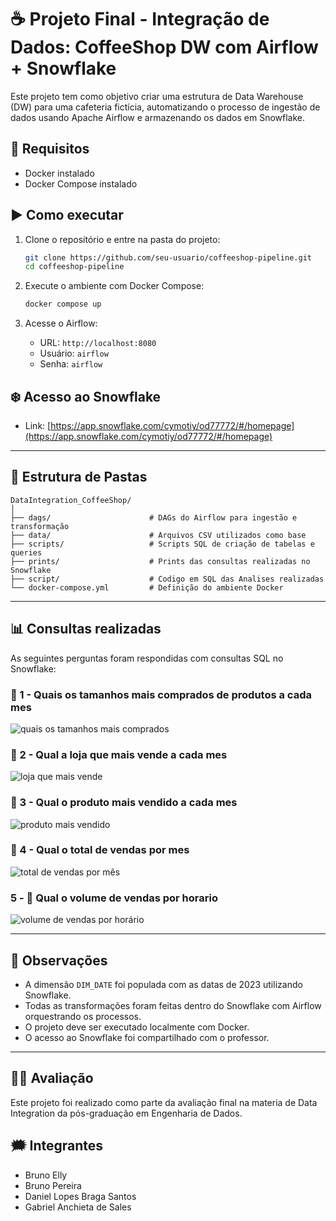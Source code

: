 
# ☕ Projeto Final - Integração de Dados: CoffeeShop DW com Airflow + Snowflake

Este projeto tem como objetivo criar uma estrutura de Data Warehouse (DW) para uma cafeteria fictícia, automatizando o processo de ingestão de dados usando Apache Airflow e armazenando os dados em Snowflake.

## 🔧 Requisitos

- Docker instalado
- Docker Compose instalado

## ▶️ Como executar

1. Clone o repositório e entre na pasta do projeto:
   ```bash
   git clone https://github.com/seu-usuario/coffeeshop-pipeline.git
   cd coffeeshop-pipeline
   ```

2. Execute o ambiente com Docker Compose:
   ```bash
   docker compose up
   ```

3. Acesse o Airflow:
   - URL: `http://localhost:8080`
   - Usuário: `airflow`
   - Senha: `airflow`

## ❄️ Acesso ao Snowflake

- Link: [https://app.snowflake.com/cymotiy/od77772/#/homepage](https://app.snowflake.com/cymotiy/od77772/#/homepage)

---

## 📁 Estrutura de Pastas

```
DataIntegration_CoffeeShop/
│
├── dags/                      # DAGs do Airflow para ingestão e transformação
├── data/                      # Arquivos CSV utilizados como base
├── scripts/                   # Scripts SQL de criação de tabelas e queries
├── prints/                    # Prints das consultas realizadas no Snowflake
├── script/                    # Codigo em SQL das Analises realizadas
└── docker-compose.yml         # Definição do ambiente Docker
```

---

## 📊 Consultas realizadas

As seguintes perguntas foram respondidas com consultas SQL no Snowflake:

### 📸 1 - Quais os tamanhos mais comprados de produtos a cada mes
![quais os tamanhos mais comprados](prints/quais_os_tamanhos_mais_comprados_de_produtos_a_cada_mes.png)

### 📸 2 -  Qual a loja que mais vende a cada mes
![loja que mais vende](prints/qual_a_loja_que_mais_vende_a_cada_mes.png)

### 📸 3 -  Qual o produto mais vendido a cada  mes
![produto mais vendido](prints/qual_o_produto_mais_vendido_a_cada_mes.png)

### 📸 4 -  Qual o total de vendas por mes
![total de vendas por mês](prints/qual_o_total_de_vendas_por_mes.png)

### 5 - 📸 Qual o volume de vendas por horario
![volume de vendas por horário](prints/qual_o_volume_de_vendas_por_horario.png)

---

## 📝 Observações

- A dimensão `DIM_DATE` foi populada com as datas de 2023 utilizando Snowflake.
- Todas as transformações foram feitas dentro do Snowflake com Airflow orquestrando os processos.
- O projeto deve ser executado localmente com Docker.
- O acesso ao Snowflake foi compartilhado com o professor.

---

## 👨‍🏫 Avaliação

Este projeto foi realizado como parte da avaliação final na materia de Data Integration da pós-graduação em Engenharia de Dados.

## 🗯️ Integrantes

- Bruno Elly
- Bruno Pereira
- Daniel Lopes Braga Santos
- Gabriel Anchieta de Sales
